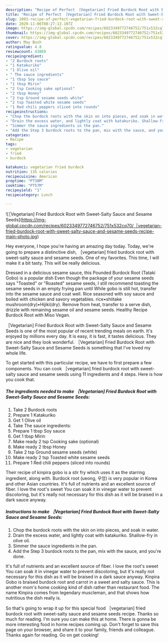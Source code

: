 ```yaml
---
description: "Recipe of Perfect ［Vegetarian] Fried Burdock Root with Sweet-Salty Sauce and Sesame Seeds"
title: "Recipe of Perfect ［Vegetarian] Fried Burdock Root with Sweet-Salty Sauce and Sesame Seeds"
slug: 1093-recipe-of-perfect-vegetarian-fried-burdock-root-with-sweet-salty-sauce-and-sesame-seeds
date: 2020-11-06T08:27:13.107Z
image: https://img-global.cpcdn.com/recipes/6023349772746752/751x532cq70/［vegetarian-fried-burdock-root-with-sweet-salty-sauce-and-sesame-seeds-recipe-main-photo.jpg
thumbnail: https://img-global.cpcdn.com/recipes/6023349772746752/751x532cq70/［vegetarian-fried-burdock-root-with-sweet-salty-sauce-and-sesame-seeds-recipe-main-photo.jpg
cover: https://img-global.cpcdn.com/recipes/6023349772746752/751x532cq70/［vegetarian-fried-burdock-root-with-sweet-salty-sauce-and-sesame-seeds-recipe-main-photo.jpg
author: May Bush
ratingvalue: 4.8
reviewcount: 43869
recipeingredient:
- "2 Burdock roots"
- "1 Katakuriko"
- "1 Olive oil"
- " The sauce ingredients"
- "1 tbsp Soy sauce"
- "1 tbsp Mirin"
- "2 tsp Cooking sake optional"
- "2 tbsp Honey"
- "2 tsp Ground sesame seeds white"
- "2 tsp Toasted white sesame seeds"
- "1 Red chili peppers sliced into rounds"
recipeinstructions:
- "Chop the burdock roots with the skin on into pieces, and soak in water."
- "Drain the excess water, and lightly coat with katakuriko. Shallow-fry in olive oil."
- "Simmer the sauce ingredients in the pan."
- "Add the Step 3 burdock roots to the pan, mix with the sauce, and you&#39;re done."
categories:
- Recipe
tags:
- vegetarian
- fried
- burdock

katakunci: vegetarian fried burdock 
nutrition: 135 calories
recipecuisine: American
preptime: "PT38M"
cooktime: "PT57M"
recipeyield: "1"
recipecategory: Lunch

---
```



![［Vegetarian] Fried Burdock Root with Sweet-Salty Sauce and Sesame Seeds](https://img-global.cpcdn.com/recipes/6023349772746752/751x532cq70/［vegetarian-fried-burdock-root-with-sweet-salty-sauce-and-sesame-seeds-recipe-main-photo.jpg)

Hey everyone, I hope you're having an amazing day today. Today, we're going to prepare a distinctive dish, ［vegetarian] fried burdock root with sweet-salty sauce and sesame seeds. One of my favorites. This time, I will make it a bit tasty. This will be really delicious.

Dressed in a delicious sesame sauce, this Pounded Burdock Root (Tataki Gobo) is a popular dish Even though the package of your sesame seeds says &#34;Toasted&#34; or &#34;Roasted&#34; sesame seeds, I still recommend toasting the sesame seeds in an empty frying pan until While gobo is still hot, transfer into the sesame sauce and coat well. Rice seasoned with soy sauce and boiled with chicken and savory vegetables. rice•shiitake mushroom(dry)•Hijiki(dry). Remove from heat, transfer to a serve dish, drizzle with remaining sesame oil and sesame seeds. Healthy Recipe Burdock Root with Miso Vegan.

［Vegetarian] Fried Burdock Root with Sweet-Salty Sauce and Sesame Seeds is one of the most popular of recent trending meals on earth. It's enjoyed by millions every day. It is easy, it is fast, it tastes delicious. They are nice and they look wonderful. ［Vegetarian] Fried Burdock Root with Sweet-Salty Sauce and Sesame Seeds is something that I've loved my whole life.


To get started with this particular recipe, we have to first prepare a few components. You can cook ［vegetarian] fried burdock root with sweet-salty sauce and sesame seeds using 11 ingredients and 4 steps. Here is how you cook that.

<!--inarticleads1-->

##### The ingredients needed to make ［Vegetarian] Fried Burdock Root with Sweet-Salty Sauce and Sesame Seeds:

1. Take 2 Burdock roots
1. Prepare 1 Katakuriko
1. Get 1 Olive oil
1. Take  The sauce ingredients:
1. Prepare 1 tbsp Soy sauce
1. Get 1 tbsp Mirin
1. Make ready 2 tsp Cooking sake (optional)
1. Make ready 2 tbsp Honey
1. Take 2 tsp Ground sesame seeds (white)
1. Make ready 2 tsp Toasted white sesame seeds
1. Prepare 1 Red chili peppers (sliced into rounds)


Their recipe of kinpira gobo is a stir fry which uses it as the starring ingredient, along with. Burdock root (ueong, 우엉) is very popular in Korea and other Asian countries. It&#39;s full of nutrients and an excellent source of fiber. I love the root&#39;s sweet You can soak it in vinegar water to prevent discoloring, but it&#39;s really not necessary for this dish as it will be braised in a dark sauce anyway. 

<!--inarticleads2-->

##### Instructions to make ［Vegetarian] Fried Burdock Root with Sweet-Salty Sauce and Sesame Seeds:

1. Chop the burdock roots with the skin on into pieces, and soak in water.
1. Drain the excess water, and lightly coat with katakuriko. Shallow-fry in olive oil.
1. Simmer the sauce ingredients in the pan.
1. Add the Step 3 burdock roots to the pan, mix with the sauce, and you&#39;re done.


It&#39;s full of nutrients and an excellent source of fiber. I love the root&#39;s sweet You can soak it in vinegar water to prevent discoloring, but it&#39;s really not necessary for this dish as it will be braised in a dark sauce anyway. Kinpira Gobo is braised burdock root and carrot in a sweet and salty sauce. This is another mom&#39;s home cooking kind of dish rather than restaurant food. The name Kinpira comes from legendary muscleman, and that shows how nutritious the dish really is. 

So that's going to wrap it up for this special food ［vegetarian] fried burdock root with sweet-salty sauce and sesame seeds recipe. Thanks so much for reading. I'm sure you can make this at home. There is gonna be more interesting food in home recipes coming up. Don't forget to save this page on your browser, and share it to your family, friends and colleague. Thanks again for reading. Go on get cooking!
